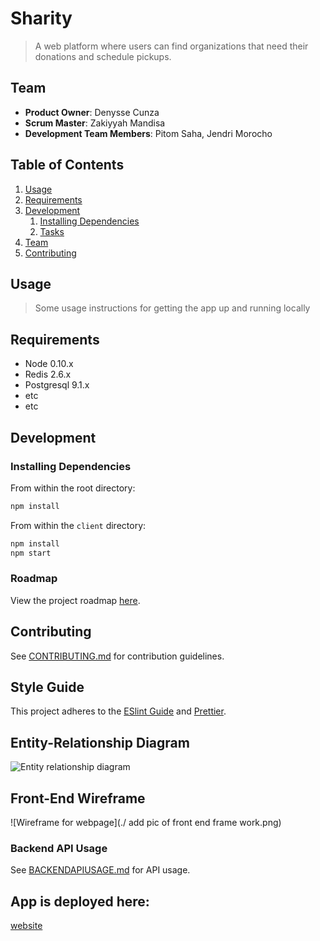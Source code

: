 # Sharity

> A web platform where users can find organizations that need their donations and schedule pickups.

## Team

  - __Product Owner__: Denysse Cunza
  - __Scrum Master__: Zakiyyah Mandisa
  - __Development Team Members__: Pitom Saha, Jendri Morocho

## Table of Contents

1. [Usage](#Usage)
1. [Requirements](#requirements)
1. [Development](#development)
    1. [Installing Dependencies](#installing-dependencies)
    1. [Tasks](#tasks)
1. [Team](#team)
1. [Contributing](#contributing)

## Usage

> Some usage instructions for getting the app up and running locally

## Requirements

- Node 0.10.x
- Redis 2.6.x
- Postgresql 9.1.x
- etc
- etc

## Development

### Installing Dependencies

From within the root directory:

```sh
npm install
```

From within the `client` directory:

```sh
npm install
npm start
```

### Roadmap

View the project roadmap [here](https://github.com/Tech-NYC/Sharity/projects).


## Contributing

See [CONTRIBUTING.md](CONTRIBUTING.md) for contribution guidelines.


## Style Guide

This project adheres to the [ESlint Guide](https://github.com/eslint/eslint) and [Prettier](https://github.com/prettier/prettier).


## Entity-Relationship Diagram

![Entity relationship diagram](https://i.imgur.com/dLV1tjN.png)


## Front-End Wireframe

![Wireframe for webpage](./ add pic of front end frame work.png)


### Backend API Usage

See [BACKENDAPIUSAGE.md](BACKENDAPIUSAGE.md) for API usage.

## App is deployed here:

[website](https://sharity-technyc.herokuapp.com/)
